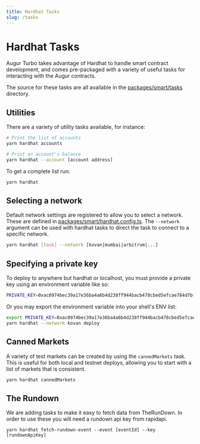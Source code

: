 ```yaml
---
title: Hardhat Tasks
slug: /tasks
---
```


# Hardhat Tasks

Augur Turbo takes advantage of Hardhat to handle smart contract development,
and comes pre-packaged with a variety of useful tasks for interacting with the
Augur contracts.

The source for these tasks are all available in the [packages/smart/tasks
](https://github.com/AugurProject/turbo/tree/dev/packages/smart/tasks) directory.


## Utilities

There are a variety of utility tasks available, for instance:
```bash
# Print the list of accounts
yarn hardhat accounts

# Print an account's balance
yarn hardhat --account [account address]
```

To get a complete list run:
```bash
yarn hardhat
```

## Selecting a network

Default network settings are registered to allow you to select a network. These
are defined in
[packages/smart/hardhat.config.ts](https://github.com/AugurProject/turbo/tree/dev/packages/smart/hardhat.config.ts).
The `--network` argument can be used with hardhat tasks to direct the task to
connect to a specific network.

```bash
yarn hardhat [task] --network [kovan|mumbai|arbitrum|...]
```

## Specifying a private key

To deploy to anywhere but hardhat or localhost, you must provide a private key using an environment variable like so:
```bash
PRIVATE_KEY=0xac0974bec39a17e36ba4a6b4d238ff944bacb478cbed5efcae784d7bf4f2ff80 yarn hardhat --network kovan deploy
```

Or you may export the environment variable into your shell's ENV list:
```bash
export PRIVATE_KEY=0xac0974bec39a17e36ba4a6b4d238ff944bacb478cbed5efcae784d7bf4f2ff80
yarn hardhat --network kovan deploy
```

## Canned Markets
A variety of test markets can be created by using the `cannedMarkets`
task. This is useful for both local and testnet deploys, allowing you to
start with a list of markets that is consistent.

```bash
yarn hardhat cannedMarkets
```

## The Rundown
We are adding tasks to make it easy to fetch data from TheRunDown. In order to
use these you will need a rundown api key from rapidapi.

```
yarn hardhat fetch-rundown-event --event [eventId] --key [rundownApiKey]
```
